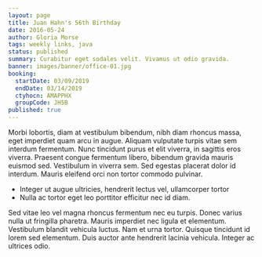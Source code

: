 ```yaml
---
layout: page
title: Juan Hahn's 56th Birthday
date: 2016-05-24
author: Gloria Morse
tags: weekly links, java
status: published
summary: Curabitur eget sodales velit. Vivamus ut odio gravida.
banner: images/banner/office-01.jpg
booking:
  startDate: 03/09/2019
  endDate: 03/14/2019
  ctyhocn: AMAPPHX
  groupCode: JH5B
published: true
---
```

Morbi lobortis, diam at vestibulum bibendum, nibh diam rhoncus massa, eget imperdiet quam arcu in augue. Aliquam vulputate turpis vitae sem interdum fermentum. Nunc tincidunt purus et elit viverra, in sagittis eros viverra. Praesent congue fermentum libero, bibendum gravida mauris euismod sed. Vestibulum in viverra sem. Sed egestas placerat dolor id interdum. Mauris eleifend orci non tortor commodo pulvinar.

* Integer ut augue ultricies, hendrerit lectus vel, ullamcorper tortor
* Nulla ac tortor eget leo porttitor efficitur nec id diam.

Sed vitae leo vel magna rhoncus fermentum nec eu turpis. Donec varius nulla ut fringilla pharetra. Mauris imperdiet nec ligula et elementum. Vestibulum blandit vehicula luctus. Nam et urna tortor. Quisque tincidunt id lorem sed elementum. Duis auctor ante hendrerit lacinia vehicula. Integer ac ultrices odio.
